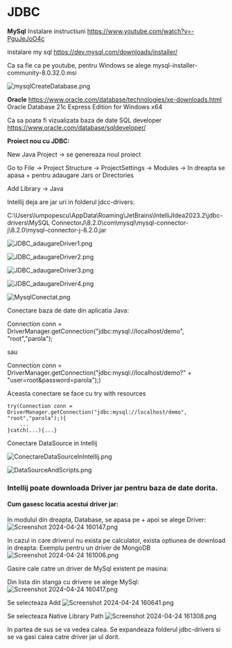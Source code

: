 
# **JDBC**

**MySql**
Instalare instructiuni https://www.youtube.com/watch?v=-PguJeJoO4c

instalare my sql https://dev.mysql.com/downloads/installer/

Ca sa fie ca pe youtube, pentru Windows se alege mysql-installer-community-8.0.32.0.msi

![mysqlCreateDatabase.png](mysqlCreateDatabase.png)

**Oracle**
https://www.oracle.com/database/technologies/xe-downloads.html
Oracle Database 21c Express Edition for Windows x64

Ca sa poata fi vizualizata baza de date SQL developer https://www.oracle.com/database/sqldeveloper/

**Proiect nou cu JDBC:**

New Java Project -> se genereaza noul proiect

Go to File -> Project Structure -> ProjectSettings -> Modules -> In dreapta se apasa + pentru adaugare Jars or Directories

Add Library -> Java 

Intellij deja are jar uri in folderul jdcc-drivers:

C:\Users\lumpopescu\AppData\Roaming\JetBrains\IntelliJIdea2023.2\jdbc-drivers\MySQL ConnectorJ\8.2.0\com\mysql\mysql-connector-j\8.2.0\mysql-connector-j-8.2.0.jar

![JDBC_adaugareDriver1.png](JDBC_adaugareDriver1.png)

![JDBC_adaugareDriver2.png](JDBC_adaugareDriver2.png)

![JDBC_adaugareDriver3.png](JDBC_adaugareDriver3.png)

![JDBC_adaugareDriver4.png](JDBC_adaugareDriver4.png)

![MysqlConectat.png](MysqlConectat.png)

Conectare baza de date din aplicatia Java:

Connection conn = DriverManager.getConnection("jdbc:mysql://localhost/demo", "root","parola");

sau

Connection conn = DriverManager.getConnection("jdbc:mysql://localhost/demo?" +
"user=root&password=parola");)

Aceasta conectare se face cu try with resources

    try(Connection conn = DriverManager.getConnection("jdbc:mysql://localhost/demo", "root","parola");){
        ...
    }catch(...){...}


Conectare DataSource in Intellij

![ConectareDataSourceInIntellij.png](ConectareDataSourceInIntellij.png)

![DataSourceAndScripts.png](DataSourceAndScripts.png)



### Intellij poate downloada Driver jar pentru baza de date dorita.

#### Cum gasesc locatia acestui driver jar:

In modulul din dreapta, Database, se apasa pe + apoi se alege Driver:
![Screenshot 2024-04-24 160147.png](Screenshot%202024-04-24%20160147.png)

In cazul in care driverul nu exista pe calculator, exista optiunea de download in dreapta:
Exemplu pentru un driver de MongoDB
![Screenshot 2024-04-24 161006.png](Screenshot%202024-04-24%20161006.png)

Gasire cale catre un driver de MySql existent pe masina:

Din lista din stanga cu drivere se alege MySql:
![Screenshot 2024-04-24 160417.png](Screenshot%202024-04-24%20160417.png)

Se selecteaza Add
![Screenshot 2024-04-24 160641.png](Screenshot%202024-04-24%20160641.png)

Se selecteaza Native Library Path
![Screenshot 2024-04-24 161308.png](Screenshot%202024-04-24%20161308.png)

In partea de sus se va vedea calea. Se expandeaza folderul jdbc-drivers si se va gasi calea catre driver jar ul dorit.